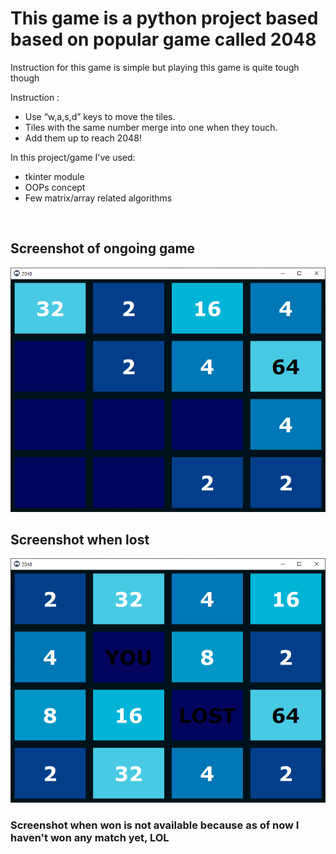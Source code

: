 # This game is a python project based based on popular game called **2048**

Instruction for this game is simple but playing this game is quite tough though 

Instruction : <br>
* Use “w,a,s,d” keys to move the tiles.
* Tiles with the same number merge into one when they touch.
* Add them up to reach 2048!

In this project/game I've used:
* tkinter module
* OOPs concept
* Few matrix/array related algorithms

<br>

## Screenshot of ongoing game

![ss of on going game](images/ss2.png)

## Screenshot when lost

![ss of on going game](images/ss1.png)

### Screenshot when won is not available because as of now I haven't won any match yet, LOL
